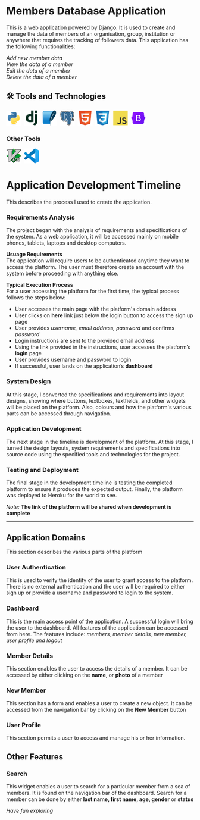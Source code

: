 # Members Database Application

This is a web application powered by Django. It is used to create and manage the data of members of an organisation, group, institution or anywhere that requires the tracking of followers data. This application has the following functionalities:

*Add new member data* <br />
*View the data of a member* <br />
*Edit the data of a member* <br />
*Delete the data of a member* <br />

## :hammer_and_wrench: Tools and Technologies
<img src="https://github.com/devicons/devicon/blob/master/icons/python/python-original.svg" title="Python" alt="Python" width="40" height="40"/>&nbsp;
<img src="https://github.com/devicons/devicon/blob/master/icons/django/django-plain.svg" title="Django" alt="Django" width="40" height="40"/>&nbsp;
<img src="https://github.com/devicons/devicon/blob/master/icons/sqlite/sqlite-original.svg" title="SQLite" alt="SQLite" width="40" height="40"/>&nbsp;
<img src="https://github.com/devicons/devicon/blob/master/icons/postgresql/postgresql-original.svg" title="PostgreSQL" alt="PostgreSQL" width="40" height="40"/>&nbsp;
<img src="https://github.com/devicons/devicon/blob/master/icons/html5/html5-original.svg" title="HTML" alt="HTML" width="40" height="40"/>&nbsp;
<img src="https://github.com/devicons/devicon/blob/master/icons/css3/css3-original.svg" title="CSS3" alt="CSS3" width="40" height="40"/>&nbsp;
<img src="https://github.com/devicons/devicon/blob/master/icons/javascript/javascript-original.svg" title="JS" alt="JS" width="40" height="40"/>&nbsp;
<img src="https://github.com/devicons/devicon/blob/master/icons/bootstrap/bootstrap-original.svg" title="Bootstrap" alt="Bootstrap" width="40" height="40"/>&nbsp;

### Other Tools
<img src="https://github.com/devicons/devicon/blob/master/icons/vim/vim-original.svg" title="Vim" alt="Vim" width="40" height="40"/>&nbsp;
<img src="https://github.com/devicons/devicon/blob/master/icons/vscode/vscode-original.svg" title="VS Code" alt="VS Code" width="40" height="40"/>&nbsp;

# Application Development Timeline
This describes the process I used to create the application.

### Requirements Analysis
The project began with the analysis of requirements and specifications of the system. As a web application, it will be accessed mainly on mobile phones, tablets, laptops and desktop computers. 

**Usuage Requirements**<br />
The application will require users to be authenticated anytime they want to access the platform. The user must therefore create an account with the system before proceeding with anything else.

**Typical Execution Process**<br />
For a user accessing the platform for the first time, the typical process follows the steps below:

- User accesses the main page with the platform's domain address
- User clicks on **here** link just below the login button to access the sign up page
- User provides *username, email address, password* and confirms *password*
- Login instructions are sent to the provided email address
- Using the link provided in the instructions, user accesses the platform’s **login** page
- User provides username and password to login
- If successful, user lands on the application’s **dashboard**

### System Design
At this stage, I converted the specifications and requirements into layout designs, showing where buttons, textboxes, textfields, and other widgets will be placed on the platform. Also, colours and how the platform's various parts can be accessed through navigation.

### Application Development
The next stage in the timeline is development of the platform. At this stage, I turned the design layouts, system requirements and specifications into source code using the specified tools and technologies for the project.

### Testing and Deployment
The final stage in the development timeline is testing the completed platform to ensure it produces the expected output. Finally, the platform was deployed to Heroku for the world to see.

*Note:*
**The link of the platform will be shared when development is complete**

---
## Application Domains
This section describes the various parts of the platform

### User Authentication
This is used to verify the identity of the user to grant access to the platform. There is no external authentication and the user will be required to either sign up or provide a username and password to login to the system.

### Dashboard
This is the main access point of the application. A successful login will bring the user to the dashboard. All features of the application can be accessed from here. The features include: *members, member details, new member, user profile and logout*

### Member Details
This section enables the user to access the details of a member. It can be accessed by either clicking on the **name**, or **photo** of a member

### New Member
This section has a form and enables a user to create a new object. It can be accessed from the navigation bar by clicking on the **New Member** button

### User Profile
This section permits a user to access and manage his or her information.

## Other Features

### Search
This widget enables a user to search for a particular member from a sea of  members. It is found on the navigation bar of the dashboard. Search for a member can be done by either **last name, first name, age, gender** or **status**

*Have fun exploring*
